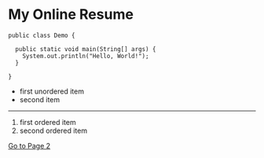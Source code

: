 # My Online Resume

```
public class Demo {

  public static void main(String[] args) {
    System.out.println("Hello, World!");
  }
  
}
```

* first unordered item
* second item

---

1. first ordered item
10. second ordered item

[Go to Page 2](page2.md)